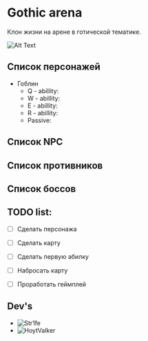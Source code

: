 # Gothic arena

Клон жизни на арене в готической тематике. 

![Alt Text](https://64.media.tumblr.com/e4e0c1dda38f8da55b1fa92bcd393dcf/tumblr_pm8takRYgL1v1gg4bo1_1280.gifv)




## Список персонажей
 
 * Гоблин
    *  Q - abillity:
    *  W - abillity:
    *  E - abillity:
    *  R - abillity:
    *  Passive:

## Список NPC


## Список противников


## Список боссов


## TODO list:
- [ ]  Сделать персонажа
- [ ]  Сделать карту
- [ ]  Сделать первую абилку
- [ ]  Набросать карту
- [ ]  Проработать геймплей



## Dev's
* ![Str1fe](https://vk.com/id146987320)
* ![HoytValker](https://vk.com/dtorkhov)
